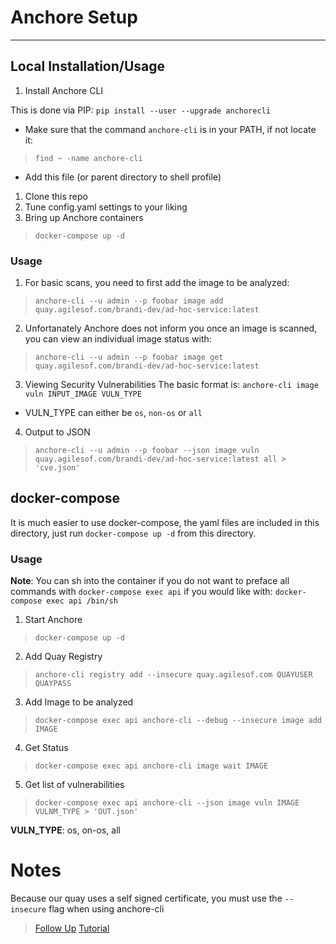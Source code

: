 # Anchore Setup

---

## Local Installation/Usage

1. Install Anchore CLI

This is done via PIP: `pip install --user --upgrade anchorecli`

  * Make sure that the command `anchore-cli` is in your PATH, if not locate it:
> `find ~ -name anchore-cli`
  * Add this file (or parent directory to shell profile)

1. Clone this repo
2. Tune config.yaml settings to your liking
3. Bring up Anchore containers
> `docker-compose up -d`

### Usage

1. For basic scans, you need to first add the image to be analyzed:
> `anchore-cli --u admin --p foobar image add quay.agilesof.com/brandi-dev/ad-hoc-service:latest`

2. Unfortanately Anchore does not inform you once an image is scanned, you can view an individual image status with:
> `anchore-cli --u admin --p foobar image get quay.agilesof.com/brandi-dev/ad-hoc-service:latest`

3. Viewing Security Vulnerabilities
The basic format is: `anchore-cli image vuln INPUT_IMAGE VULN_TYPE`
  * VULN_TYPE can either be `os`, `non-os` or `all`

4. Output to JSON
> `anchore-cli --u admin --p foobar --json image vuln quay.agilesof.com/brandi-dev/ad-hoc-service:latest all > 'cve.json'`


## docker-compose

It is much easier to use docker-compose, the yaml files are included in this directory, just run `docker-compose up -d` from this directory.

### Usage

**Note**: You can sh into the container if you do not want to preface all commands with `docker-compose exec api` if you would like with: `docker-compose exec api /bin/sh`  

1. Start Anchore
  > `docker-compose up -d`
2. Add Quay Registry
  > `anchore-cli registry add --insecure quay.agilesof.com QUAYUSER QUAYPASS`
3. Add Image to be analyzed
  > `docker-compose exec api anchore-cli --debug --insecure image add IMAGE`
4. Get Status
  > `docker-compose exec api anchore-cli image wait IMAGE`
5. Get list of vulnerabilities
  > `docker-compose exec api anchore-cli --json image vuln IMAGE VULNM_TYPE > 'OUT.json'`  

**VULN_TYPE**: os, on-os, all


# Notes

Because our quay uses a self signed certificate, you must use the `--insecure` flag when using anchore-cli

> [Follow Up](https://opensource.com/article/18/8/tools-container-security)
> [Tutorial](https://geekflare.com/anchore-container-security-scanner/)